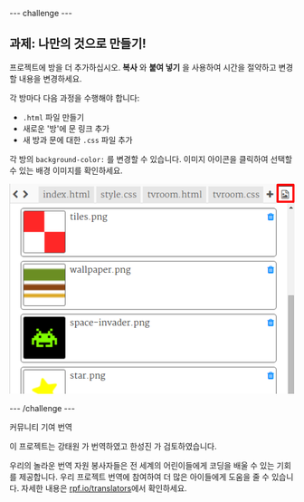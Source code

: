 --- challenge ---

## 과제: 나만의 것으로 만들기!

프로젝트에 방을 더 추가하십시오. **복사** 와 **붙여 넣기** 을 사용하여 시간을 절약하고 변경할 내용을 변경하세요.

각 방마다 다음 과정을 수행해야 합니다:

+ `.html` 파일 만들기
+ 새로운 '방'에 문 링크 추가
+ 새 방과 문에 대한 `.css` 파일 추가

각 방의 `background-color:` 를 변경할 수 있습니다. 이미지 아이콘을 클릭하여 선택할 수 있는 배경 이미지를 확인하세요.

![스크린샷](images/rooms-images.png)

--- /challenge ---

커뮤니티 기여 번역

이 프로젝트는 강태원 가 번역하였고 한성진 가 검토하였습니다.

우리의 놀라운 번역 자원 봉사자들은 전 세계의 어린이들에게 코딩을 배울 수 있는 기회를 제공합니다. 우리 프로젝트 번역에 참여하여 더 많은 아이들에게 도움을 줄 수 있습니다. 자세한 내용은 [rpf.io/translators](https://rpf.io/translators)에서 확인하세요.